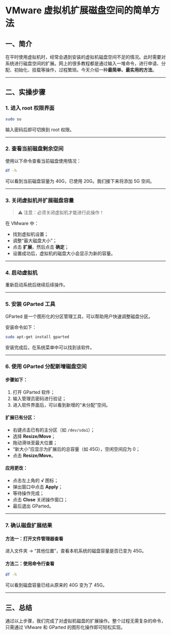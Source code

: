 # VMware 虚拟机扩展磁盘空间的简单方法

## 一、简介

在平时使用虚拟机时，经常会遇到安装的虚拟机磁盘空间不足的情况。此时需要对系统进行磁盘空间的扩展。网上的很多教程都是通过输入一堆命令，进行申请、分配、初始化、挂载等操作，过程繁琐。今天介绍一种**最简单、最实用的方法**。

---

## 二、实操步骤

### 1. 进入 root 权限界面

```bash
sudo su
```

输入密码后即可切换到 root 权限。

---

### 2. 查看当前磁盘剩余空间

使用以下命令查看当前磁盘使用情况：

```bash
df -h
```

可以看到当前磁盘容量为 40G，已使用 20G。我们接下来将添加 5G 空间。

---

### 3. 关闭虚拟机并扩展磁盘容量

> ⚠️ 注意：必须关闭虚拟机才能进行此操作！

在 VMware 中：

- 找到虚拟机设置；
- 调整“最大磁盘大小”；
- 点击 **扩展**，然后点击 **确定**；
- 设置成功后，虚拟机的磁盘大小会显示为新的容量。

---

### 4. 启动虚拟机

重新启动系统后继续后续操作。

---

### 5. 安装 GParted 工具

GParted 是一个图形化的分区管理工具，可以帮助用户快速调整磁盘分区。

安装命令如下：

```bash
sudo apt-get install gparted
```

安装完成后，在系统菜单中可以找到该软件。

---

### 6. 使用 GParted 分配新增磁盘空间

#### 步骤如下：

1. 打开 GParted 软件；
2. 输入管理员密码进行验证；
3. 进入软件界面后，可以看到新增的“未分配”空间。

#### 扩展已有分区：

- 右键点击已有的主分区（如 `/dev/sda1`）；
- 选择 **Resize/Move**；
- 拖动滑块至最大位置；
- “新大小”应显示为扩展后的总容量（如 45G），空闲空间应为 0；
- 点击 **Resize/Move**。

#### 应用更改：

- 点击左上角的 **√** 图标；
- 弹出窗口中点击 **Apply**；
- 等待操作完成；
- 点击 **Close** 关闭操作窗口；
- 最后退出 GParted。

---

### 7. 确认磁盘扩展结果

#### 方法一：打开文件管理器查看

进入文件夹 -> “其他位置”，查看本机系统的磁盘容量是否已变为 45G。

#### 方法二：使用命令行查看

```bash
df -h
```

可以看到磁盘容量已经从原来的 40G 变为了 45G。

---

## 三、总结

通过以上步骤，我们完成了对虚拟机磁盘的扩展操作。整个过程无需复杂的命令，只需通过 VMware 和 GParted 的图形化操作即可轻松实现。